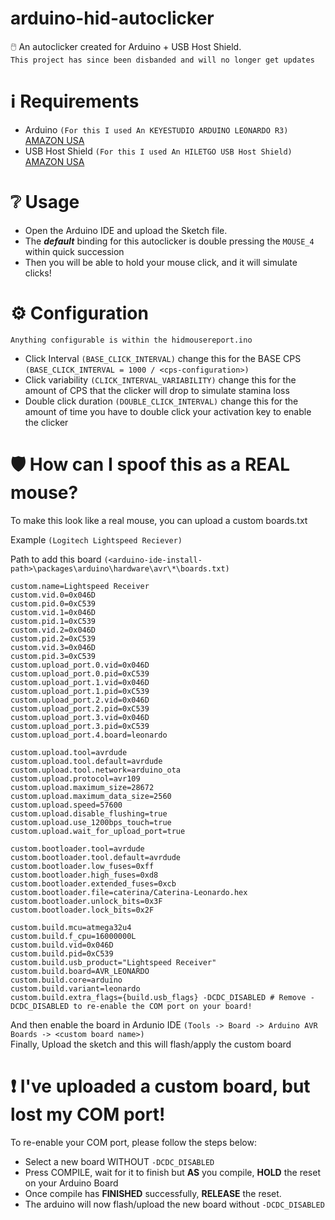 # arduino-hid-autoclicker
🖱️ An autoclicker created for Arduino + USB Host Shield.<br>
`This project has since been disbanded and will no longer get updates`

# ℹ️ Requirements

- Arduino `(For this I used An KEYESTUDIO ARDUINO LEONARDO R3)` [AMAZON USA](https://www.amazon.com/KEYESTUDIO-Leonardo-Development-Board-Arduino/dp/B0786LJQ8K)
- USB Host Shield `(For this I used An HILETGO USB Host Shield)` [AMAZON USA](https://www.amazon.com/HiLetgo-Shield-Arduino-Support-Android/dp/B01MTU9OLM/)

# ❔ Usage

- Open the Arduino IDE and upload the Sketch file.<br>
- The __*default*__ binding for this autoclicker is double pressing the `MOUSE_4` within quick succession<br>
- Then you will be able to hold your mouse click, and it will simulate clicks!

# ⚙️ Configuration 
`Anything configurable is within the hidmousereport.ino`<br>
- Click Interval `(BASE_CLICK_INTERVAL)` change this for the BASE CPS `(BASE_CLICK_INTERVAL = 1000 / <cps-configuration>)`
- Click variability `(CLICK_INTERVAL_VARIABILITY)` change this for the amount of CPS that the clicker will drop to simulate stamina loss
- Double click duration `(DOUBLE_CLICK_INTERVAL)` change this for the amount of time you have to double click your activation key to enable the clicker

# 🛡️ How can I spoof this as a REAL mouse?

To make this look like a real mouse, you can upload a custom boards.txt<br>

Example `(Logitech Lightspeed Reciever)`

Path to add this board `(<arduino-ide-install-path>\packages\arduino\hardware\avr\*\boards.txt)`

```
custom.name=Lightspeed Receiver
custom.vid.0=0x046D
custom.pid.0=0xC539
custom.vid.1=0x046D
custom.pid.1=0xC539
custom.vid.2=0x046D
custom.pid.2=0xC539
custom.vid.3=0x046D
custom.pid.3=0xC539
custom.upload_port.0.vid=0x046D
custom.upload_port.0.pid=0xC539
custom.upload_port.1.vid=0x046D
custom.upload_port.1.pid=0xC539
custom.upload_port.2.vid=0x046D
custom.upload_port.2.pid=0xC539
custom.upload_port.3.vid=0x046D
custom.upload_port.3.pid=0xC539
custom.upload_port.4.board=leonardo

custom.upload.tool=avrdude
custom.upload.tool.default=avrdude
custom.upload.tool.network=arduino_ota
custom.upload.protocol=avr109
custom.upload.maximum_size=28672
custom.upload.maximum_data_size=2560
custom.upload.speed=57600
custom.upload.disable_flushing=true
custom.upload.use_1200bps_touch=true
custom.upload.wait_for_upload_port=true

custom.bootloader.tool=avrdude
custom.bootloader.tool.default=avrdude
custom.bootloader.low_fuses=0xff
custom.bootloader.high_fuses=0xd8
custom.bootloader.extended_fuses=0xcb
custom.bootloader.file=caterina/Caterina-Leonardo.hex
custom.bootloader.unlock_bits=0x3F
custom.bootloader.lock_bits=0x2F

custom.build.mcu=atmega32u4
custom.build.f_cpu=16000000L
custom.build.vid=0x046D
custom.build.pid=0xC539
custom.build.usb_product="Lightspeed Receiver"
custom.build.board=AVR_LEONARDO
custom.build.core=arduino
custom.build.variant=leonardo
custom.build.extra_flags={build.usb_flags} -DCDC_DISABLED # Remove -DCDC_DISABLED to re-enable the COM port on your board!
```

And then enable the board in Ardunio IDE `(Tools -> Board -> Arduino AVR Boards -> <custom board name>)`<br>
Finally, Upload the sketch and this will flash/apply the custom board

# ❗ I've uploaded a custom board, but lost my COM port!

To re-enable your COM port, please follow the steps below:

- Select a new board WITHOUT `-DCDC_DISABLED`
- Press COMPILE, wait for it to finish but **AS** you compile, **HOLD** the reset on your Arduino Board
- Once compile has **FINISHED** successfully, **RELEASE** the reset.
- The arduino will now flash/upload the new board without `-DCDC_DISABLED`
